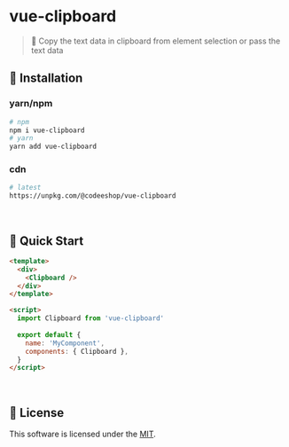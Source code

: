 # vue-clipboard

> 🚥 Copy the text data in clipboard from element selection or pass the text data 

## 🚚 Installation

### yarn/npm

```bash
# npm
npm i vue-clipboard
# yarn
yarn add vue-clipboard
```

### cdn

```bash
# latest
https://unpkg.com/@codeeshop/vue-clipboard
```

<br/>

## 🚀 Quick Start

```html
<template>
  <div>
    <Clipboard />
  </div>
</template>

<script>
  import Clipboard from 'vue-clipboard'
  
  export default {
    name: 'MyComponent',
    components: { Clipboard },
  }
</script>
```

<br/>

## 🔖 License

This software is licensed under the [MIT](https://github.com/codeeshop-oc/vue-clipboard/blob/main/LICENSE).
